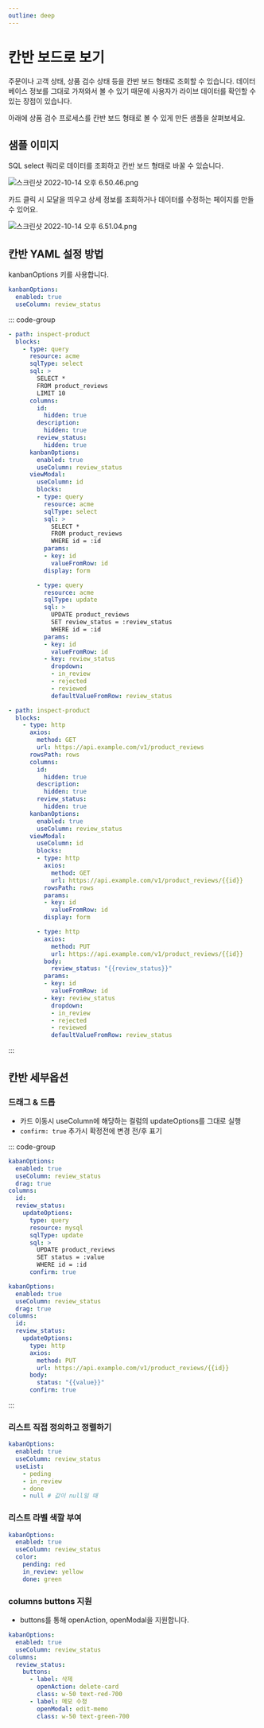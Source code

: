 ```yaml
---
outline: deep
---
```


# 칸반 보드로 보기

주문이나 고객 상태, 상품 검수 상태 등을 칸반 보드 형태로 조회할 수 있습니다. 데이터베이스 정보를 그대로 가져와서 볼 수 있기 때문에 사용자가 라이브 데이터를 확인할 수 있는 장점이 있습니다. 

아래에 상품 검수 프로세스를 칸반 보드 형태로 볼 수 있게 만든 샘플을 살펴보세요.

## 샘플 이미지

SQL select 쿼리로 데이터를 조회하고 칸반 보드 형태로 바꿀 수 있습니다.

![](https://imagedelivery.net/MHVC-FGTDyxApYeHyF29Tw/0c346392-4cc4-4e96-128a-4d2f58530500/docs "스크린샷 2022-10-14 오후 6.50.46.png")

카드 클릭 시 모달을 띄우고 상세 정보를 조회하거나 데이터를 수정하는 페이지를 만들 수 있어요.

![](https://imagedelivery.net/MHVC-FGTDyxApYeHyF29Tw/1e16dab8-a4ac-418a-11b0-893d54a94300/docs "스크린샷 2022-10-14 오후 6.51.04.png")

## 칸반 YAML 설정 방법

kanbanOptions 키를 사용합니다. 

```yaml
kanbanOptions:
  enabled: true
  useColumn: review_status
```

::: code-group

```yaml [query]
- path: inspect-product
  blocks:
    - type: query
      resource: acme
      sqlType: select
      sql: >
        SELECT *
        FROM product_reviews
        LIMIT 10
      columns:
        id:
          hidden: true 
        description:
          hidden: true
        review_status:
          hidden: true
      kanbanOptions:
        enabled: true
        useColumn: review_status       
      viewModal:
        useColumn: id
        blocks:          
        - type: query
          resource: acme
          sqlType: select
          sql: >
            SELECT *
            FROM product_reviews
            WHERE id = :id
          params:
          - key: id
            valueFromRow: id                 
          display: form

        - type: query
          resource: acme
          sqlType: update
          sql: >
            UPDATE product_reviews
            SET review_status = :review_status
            WHERE id = :id
          params:
          - key: id
            valueFromRow: id    
          - key: review_status
            dropdown:
            - in_review
            - rejected
            - reviewed
            defaultValueFromRow: review_status
```

```yaml [http]
- path: inspect-product
  blocks:
    - type: http
      axios:
        method: GET
        url: https://api.example.com/v1/product_reviews
      rowsPath: rows
      columns:
        id:
          hidden: true 
        description:
          hidden: true
        review_status:
          hidden: true
      kanbanOptions:
        enabled: true
        useColumn: review_status
      viewModal:
        useColumn: id
        blocks:          
        - type: http
          axios:
            method: GET
            url: https://api.example.com/v1/product_reviews/{{id}}
          rowsPath: rows
          params:
          - key: id
            valueFromRow: id
          display: form

        - type: http
          axios:
            method: PUT
            url: https://api.example.com/v1/product_reviews/{{id}}
          body:
            review_status: "{{review_status}}"
          params:
          - key: id
            valueFromRow: id    
          - key: review_status
            dropdown:
            - in_review
            - rejected
            - reviewed
            defaultValueFromRow: review_status
```

:::

## 칸반 세부옵션

### 드래그 & 드롭

- 카드 이동시 useColumn에 해당하는 컬럼의 updateOptions를 그대로 실행
- `confirm: true` 추가시 확정전에 변경 전/후 표기

::: code-group

```yaml [query]
kabanOptions:
  enabled: true
  useColumn: review_status
  drag: true
columns:
  id:
  review_status:
    updateOptions:
      type: query
      resource: mysql
      sqlType: update
      sql: >
        UPDATE product_reviews
        SET status = :value
        WHERE id = :id
      confirm: true
```

```yaml [http]
kabanOptions:
  enabled: true
  useColumn: review_status
  drag: true
columns:
  id:
  review_status:
    updateOptions:
      type: http
      axios:
        method: PUT
        url: https://api.example.com/v1/product_reviews/{{id}}
      body:
        status: "{{value}}"
      confirm: true
```

:::

### 리스트 직접 정의하고 정렬하기

```yaml
kabanOptions:
  enabled: true
  useColumn: review_status
  useList: 
    - peding
    - in_review
    - done 
    - null # 값이 null일 때
```

### 리스트 라벨 색깔 부여

```yaml
kabanOptions:
  enabled: true
  useColumn: review_status
  color:
    pending: red
    in_review: yellow
    done: green
```

### columns buttons 지원

- buttons를 통해 openAction, openModal을 지원합니다.

```yaml
kabanOptions:
  enabled: true
  useColumn: review_status
columns:
  review_status:
    buttons:
      - label: 삭제
        openAction: delete-card
        class: w-50 text-red-700
      - label: 메모 수정
        openModal: edit-memo
        class: w-50 text-green-700
```